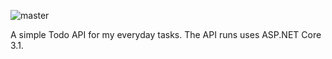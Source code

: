 ![master](https://github.com/ralsu091/myTodoApp/workflows/.NET%20Core/badge.svg)

A simple Todo API for my everyday tasks. The API runs uses ASP.NET Core 3.1.

